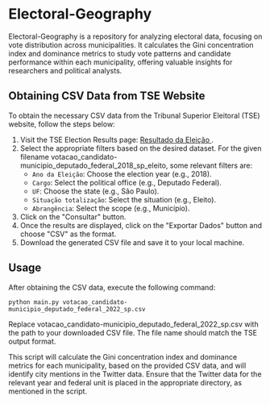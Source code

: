 # Electoral-Geography

Electoral-Geography is a repository for analyzing electoral data, focusing on vote distribution across municipalities. It calculates the Gini concentration index and dominance metrics to study vote patterns and candidate performance within each municipality, offering valuable insights for researchers and political analysts.

## Obtaining CSV Data from TSE Website

To obtain the necessary CSV data from the Tribunal Superior Eleitoral (TSE) website, follow the steps below:

1. Visit the TSE Election Results page: [Resultado da Eleição ](https://sig.tse.jus.br/ords/dwapr/r/seai/sig-eleicao-resultados/resultado-da-elei%C3%A7%C3%A3o?p0_sit_totalizacao=&session=9722158968605).
2. Select the appropriate filters based on the desired dataset. For the given filename votacao_candidato-municipio_deputado_federal_2018_sp_eleito, some relevant filters are:
    - `Ano da Eleição`: Choose the election year (e.g., 2018).
    - `Cargo`: Select the political office (e.g., Deputado Federal).
    - `UF`: Choose the state (e.g., São Paulo).
    - `Situação totalização`: Select the situation (e.g., Eleito).
    - `Abrangência`: Select the scope (e.g., Município).
3. Click on the "Consultar" button.
4. Once the results are displayed, click on the "Exportar Dados" button and choose "CSV" as the format.
5. Download the generated CSV file and save it to your local machine.

## Usage

After obtaining the CSV data, execute the following command:

```shell
python main.py votacao_candidato-municipio_deputado_federal_2022_sp.csv
```

Replace votacao_candidato-municipio_deputado_federal_2022_sp.csv with the path to your downloaded CSV file. The file name should match the TSE output format.

This script will calculate the Gini concentration index and dominance metrics for each municipality, based on the provided CSV data, and will identify city mentions in the Twitter data. Ensure that the Twitter data for the relevant year and federal unit is placed in the appropriate directory, as mentioned in the script.